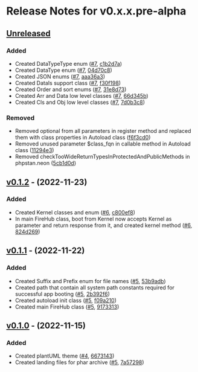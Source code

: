 # Release Notes for v0.x.x.pre-alpha

## [Unreleased](https://github.com/The-FireHub-Project/Documentor/compare/develop-pre-alpha-m1...develop-pre-alpha)

### Added
- Created DataTypeType enum ([#7](https://github.com/The-FireHub-Project/FireHub/issues/7), [c1b2d7a](https://github.com/The-FireHub-Project/TheCore/pull/2/commits/c1b2d7a))
- Created DataType enum ([#7](https://github.com/The-FireHub-Project/FireHub/issues/7), [04d70c8](https://github.com/The-FireHub-Project/TheCore/pull/2/commits/04d70c8))
- Created JSON enums ([#7](https://github.com/The-FireHub-Project/FireHub/issues/7), [aaa36a3](https://github.com/The-FireHub-Project/TheCore/pull/2/commits/aaa36a3))
- Created DataIs support class ([#7](https://github.com/The-FireHub-Project/FireHub/issues/7), [f30f198](https://github.com/The-FireHub-Project/TheCore/pull/2/commits/f30f198))
- Created Order and sort enums ([#7](https://github.com/The-FireHub-Project/FireHub/issues/7), [31e8d73](https://github.com/The-FireHub-Project/TheCore/pull/2/commits/31e8d73))
- Created Arr and Data low level classes ([#7](https://github.com/The-FireHub-Project/FireHub/issues/7), [66d345b](https://github.com/The-FireHub-Project/TheCore/pull/2/commits/66d345b))
- Created Cls and Obj low level classes ([#7](https://github.com/The-FireHub-Project/FireHub/issues/7), [7d0b3c8](https://github.com/The-FireHub-Project/TheCore/pull/2/commits/7d0b3c8))

### Removed
- Removed optional from all parameters in register method and replaced them with class properties in Autoload class ([f6f3cd0](https://github.com/The-FireHub-Project/TheCore/pull/2/commits/f6f3cd0))
- Removed unused parameter $class_fqn in callable method in Autoload class ([11294e3](https://github.com/The-FireHub-Project/TheCore/pull/2/commits/11294e3))
- Removed checkTooWideReturnTypesInProtectedAndPublicMethods in phpstan.neon ([5cb1d0d](https://github.com/The-FireHub-Project/TheCore/pull/2/commits/5cb1d0d))

## [v0.1.2](https://github.com/The-FireHub-Project/TheCore/compare/v0.1.2-alpha.1...develop-pre-alpha-m1) - (2022-11-23)

### Added
- Created Kernel classes and enum ([#6](https://github.com/The-FireHub-Project/FireHub/issues/6), [c800ef8](https://github.com/The-FireHub-Project/TheCore/pull/2/commits/c800ef8))
- In main FireHub class, boot from Kernel now accepts Kernel as parameter and return response from it, and created kernel method ([#6](https://github.com/The-FireHub-Project/FireHub/issues/6), [824d269](https://github.com/The-FireHub-Project/TheCore/pull/2/commits/824d269))

## [v0.1.1](https://github.com/The-FireHub-Project/TheCore/compare/v0.1.1-alpha.1...develop-pre-alpha-m1) - (2022-11-22)

### Added
- Created Suffix and Prefix enum for file names ([#5](https://github.com/The-FireHub-Project/FireHub/issues/5), [53b9adb](https://github.com/The-FireHub-Project/TheCore/pull/2/commits/53b9adb))
- Created path that contain all system path constants required for successful app booting ([#5](https://github.com/The-FireHub-Project/FireHub/issues/5), [2b392f6](https://github.com/The-FireHub-Project/TheCore/pull/2/commits/2b392f6))
- Created autoload init class ([#5](https://github.com/The-FireHub-Project/FireHub/issues/5), [f09a210](https://github.com/The-FireHub-Project/TheCore/pull/2/commits/f09a210))
- Created main FireHub class ([#5](https://github.com/The-FireHub-Project/FireHub/issues/5), [9173313](https://github.com/The-FireHub-Project/TheCore/pull/2/commits/9173313))

## [v0.1.0](https://github.com/The-FireHub-Project/TheCore/compare/v0.1.0-alpha.1...develop-pre-alpha-m1) - (2022-11-15)

### Added
- Created plantUML theme ([#4](https://github.com/The-FireHub-Project/FireHub/issues/4), [6673143](https://github.com/The-FireHub-Project/TheCore/pull/2/commits/6673143))
- Created landing files for phar archive ([#5](https://github.com/The-FireHub-Project/FireHub/issues/5), [7a57298](https://github.com/The-FireHub-Project/TheCore/pull/2/commits/7a57298))